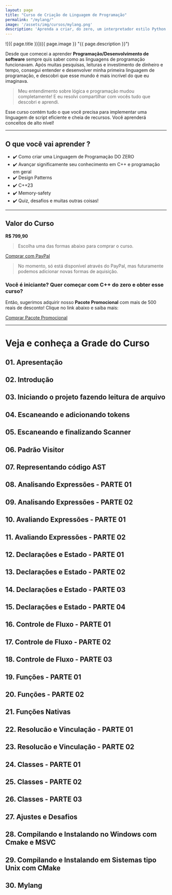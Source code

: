 ```yaml
---
layout: page
title: "Curso de Criação de Linguagem de Programação"
permalink: "/mylang/"
image: '/assets/img/cursos/mylang.png'
description: 'Aprenda a criar, do zero, um interpretador estilo Python e JavaScript com C++'
---
```


![{{ page.title }}]({{ page.image }} "{{ page.description }}")

Desde que comecei a aprender **Programação/Desenvolvimento de software** sempre quis saber como as linguagens de programação funcionavam. Após muitas pesquisas, leituras e investimento de dinheiro e tempo, consegui entender e desenvolver minha primeira linguagem de programação, e descobri que esse mundo é mais incrível do que eu imaginava.

> Meu entendimento sobre lógica e programação mudou completamente! E eu resolvi compartilhar com vocês tudo que descobri e aprendi.

Esse curso contém tudo o que você precisa para implementar uma linguagem de script eficiente e cheia de recursos. Você aprenderá conceitos de alto nível!

---

## O que você vai aprender ? 
+ ✔️  Como criar uma Linguagem de Programação DO ZERO
+ ✔️  Avançar significamente seu conhecimento em C++ e programação em geral
+ ✔️  Design Patterns
+ ✔️  C++23
+ ✔️  Memory-safety
+ ✔️  Quiz, desafios e muitas outras coisas!

<!--
---

## Vídeo de apresentação
<iframe width="1253" height="705" src="https://www.youtube.com/embed/VIDEO" title="YouTube video player" frameborder="0" allow="accelerometer; autoplay; clipboard-write; encrypted-media; gyroscope; picture-in-picture" allowfullscreen></iframe>

VIP: https://cutt.ly/ueHLbbA7
NEW PROMO: https://cutt.ly/deHLQJw9
-->

---

## Valor do Curso
**R$ 799,90**
> Escolha uma das formas abaixo para comprar o curso.

<a href="https://cutt.ly/2eHLxHd4" class="btn btn-lg btn-info btn-block my-2 py-3">
  <i class="fab fa-paypal"></i> Comprar com PayPal
</a>

> No momento, só está disponível através do PayPal, mas futuramente podemos adicionar novas formas de aquisição.

### Você é iniciante? Quer começar com C++ do zero e obter esse curso?
Então, sugerimos adquirir nosso **Pacote Promocional** com mais de 500 reais de desconto! Clique no link abaixo e saiba mais:

<a href="https://terminalroot.com.br/promo" class="btn btn-lg btn-info btn-block my-2 py-3">
  Comprar Pacote Promocional
</a>


<!--
<a href="" class="btn btn-lg btn-danger btn-block my-2 py-3" aria-disabled="true">
  <i class="fas fa-graduation-cap"></i> Comprar na Udemy
</a>
-->

---

# Veja e conheça a Grade do Curso
## 01. Apresentação
## 02. Introdução
## 03. Iniciando o projeto fazendo leitura de arquivo
## 04. Escaneando e adicionando tokens
## 05. Escaneando e finalizando Scanner
## 06. Padrão Visitor
## 07. Representando código AST
## 08. Analisando Expressões - PARTE 01
## 09. Analisando Expressões - PARTE 02
## 10. Avaliando Expressões - PARTE 01
## 11. Avaliando Expressões - PARTE 02
## 12. Declarações e Estado - PARTE 01
## 13. Declarações e Estado - PARTE 02
## 14. Declarações e Estado - PARTE 03
## 15. Declarações e Estado - PARTE 04
## 16. Controle de Fluxo - PARTE 01
## 17. Controle de Fluxo - PARTE 02
## 18. Controle de Fluxo - PARTE 03
## 19. Funções - PARTE 01
## 20. Funções - PARTE 02
## 21. Funções Nativas
## 22. Resolucão e Vinculação - PARTE 01
## 23. Resolucão e Vinculação - PARTE 02
## 24. Classes - PARTE 01
## 25. Classes - PARTE 02
## 26. Classes - PARTE 03
## 27. Ajustes e Desafios
## 28. Compilando e Instalando no Windows com Cmake e MSVC
## 29. Compilando e Instalando em Sistemas tipo Unix com CMake
## 30. Mylang


